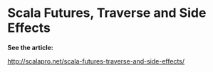 #  Scala Futures, Traverse and Side Effects 


**See the article:**

http://scalapro.net/scala-futures-traverse-and-side-effects/